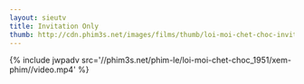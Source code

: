 ```yaml
---
layout: sieutv
title: Invitation Only
thumb: http://cdn.phim3s.net/images/films/thumb/loi-moi-chet-choc-invitation-only-2009.jpg
---
```

{% include jwpadv src='//phim3s.net/phim-le/loi-moi-chet-choc_1951/xem-phim//video.mp4' %}